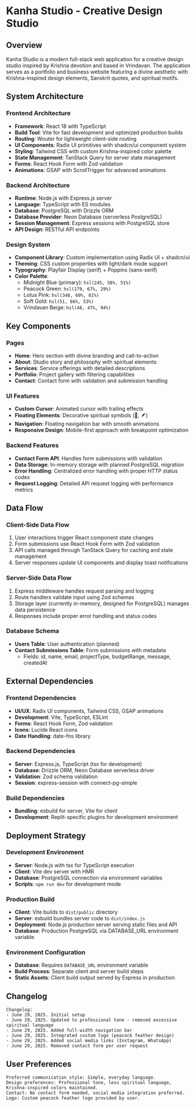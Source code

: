 # Kanha Studio - Creative Design Studio

## Overview

Kanha Studio is a modern full-stack web application for a creative design studio inspired by Krishna devotion and based in Vrindavan. The application serves as a portfolio and business website featuring a divine aesthetic with Krishna-inspired design elements, Sanskrit quotes, and spiritual motifs.

## System Architecture

### Frontend Architecture
- **Framework**: React 18 with TypeScript
- **Build Tool**: Vite for fast development and optimized production builds
- **Routing**: Wouter for lightweight client-side routing
- **UI Components**: Radix UI primitives with shadcn/ui component system
- **Styling**: Tailwind CSS with custom Krishna-inspired color palette
- **State Management**: TanStack Query for server state management
- **Forms**: React Hook Form with Zod validation
- **Animations**: GSAP with ScrollTrigger for advanced animations

### Backend Architecture
- **Runtime**: Node.js with Express.js server
- **Language**: TypeScript with ES modules
- **Database**: PostgreSQL with Drizzle ORM
- **Database Provider**: Neon Database (serverless PostgreSQL)
- **Session Management**: Express sessions with PostgreSQL store
- **API Design**: RESTful API endpoints

### Design System
- **Component Library**: Custom implementation using Radix UI + shadcn/ui
- **Theming**: CSS custom properties with light/dark mode support
- **Typography**: Playfair Display (serif) + Poppins (sans-serif)
- **Color Palette**: 
  - Midnight Blue (primary): `hsl(245, 58%, 51%)`
  - Peacock Green: `hsl(179, 67%, 29%)`
  - Lotus Pink: `hsl(348, 60%, 81%)`
  - Soft Gold: `hsl(51, 66%, 53%)`
  - Vrindavan Beige: `hsl(48, 47%, 94%)`

## Key Components

### Pages
- **Home**: Hero section with divine branding and call-to-action
- **About**: Studio story and philosophy with spiritual elements
- **Services**: Service offerings with detailed descriptions
- **Portfolio**: Project gallery with filtering capabilities
- **Contact**: Contact form with validation and submission handling

### UI Features
- **Custom Cursor**: Animated cursor with trailing effects
- **Floating Elements**: Decorative spiritual symbols (🍃, 🪶)
- **Navigation**: Floating navigation bar with smooth animations
- **Responsive Design**: Mobile-first approach with breakpoint optimization

### Backend Features
- **Contact Form API**: Handles form submissions with validation
- **Data Storage**: In-memory storage with planned PostgreSQL migration
- **Error Handling**: Centralized error handling with proper HTTP status codes
- **Request Logging**: Detailed API request logging with performance metrics

## Data Flow

### Client-Side Data Flow
1. User interactions trigger React component state changes
2. Form submissions use React Hook Form with Zod validation
3. API calls managed through TanStack Query for caching and state management
4. Server responses update UI components and display toast notifications

### Server-Side Data Flow
1. Express middleware handles request parsing and logging
2. Route handlers validate input using Zod schemas
3. Storage layer (currently in-memory, designed for PostgreSQL) manages data persistence
4. Responses include proper error handling and status codes

### Database Schema
- **Users Table**: User authentication (planned)
- **Contact Submissions Table**: Form submissions with metadata
  - Fields: id, name, email, projectType, budgetRange, message, createdAt

## External Dependencies

### Frontend Dependencies
- **UI/UX**: Radix UI components, Tailwind CSS, GSAP animations
- **Development**: Vite, TypeScript, ESLint
- **Forms**: React Hook Form, Zod validation
- **Icons**: Lucide React icons
- **Date Handling**: date-fns library

### Backend Dependencies
- **Server**: Express.js, TypeScript (tsx for development)
- **Database**: Drizzle ORM, Neon Database serverless driver
- **Validation**: Zod schema validation
- **Session**: express-session with connect-pg-simple

### Build Dependencies
- **Bundling**: esbuild for server, Vite for client
- **Development**: Replit-specific plugins for development environment

## Deployment Strategy

### Development Environment
- **Server**: Node.js with tsx for TypeScript execution
- **Client**: Vite dev server with HMR
- **Database**: PostgreSQL connection via environment variables
- **Scripts**: `npm run dev` for development mode

### Production Build
- **Client**: Vite builds to `dist/public` directory
- **Server**: esbuild bundles server code to `dist/index.js`
- **Deployment**: Node.js production server serving static files and API
- **Database**: Production PostgreSQL via DATABASE_URL environment variable

### Environment Configuration
- **Database**: Requires `DATABASE_URL` environment variable
- **Build Process**: Separate client and server build steps
- **Static Assets**: Client build output served by Express in production

## Changelog

```
Changelog:
- June 29, 2025. Initial setup
- June 29, 2025. Updated to professional tone - removed excessive spiritual language
- June 29, 2025. Added full-width navigation bar
- June 29, 2025. Integrated custom logo (peacock feather design)
- June 29, 2025. Added social media links (Instagram, WhatsApp)
- June 29, 2025. Removed contact form per user request
```

## User Preferences

```
Preferred communication style: Simple, everyday language.
Design preferences: Professional tone, less spiritual language, Krishna-inspired colors maintained.
Contact: No contact form needed, social media integration preferred.
Logo: Custom peacock feather logo provided by user.
```